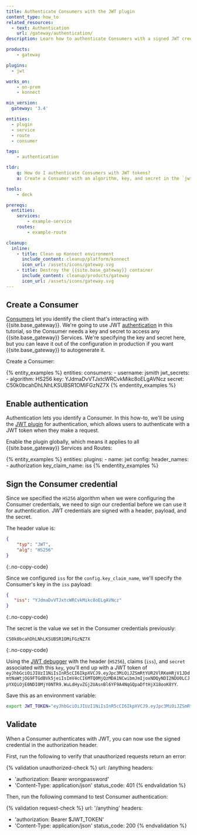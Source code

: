```yaml
---
title: Authenticate Consumers with the JWT plugin
content_type: how_to
related_resources:
  - text: Authentication
    url: /gateway/authentication/
description: Learn how to authenticate Consumers with a signed JWT credential.

products:
    - gateway

plugins:
  - jwt

works_on:
    - on-prem
    - konnect

min_version:
  gateway: '3.4'

entities: 
  - plugin
  - service
  - route
  - consumer

tags:
    - authentication

tldr:
    q: How do I authenticate Consumers with JWT tokens?
    a: Create a Consumer with an algorithm, key, and secret in the `jwt_secrets` configuration. Enable the JWT plugin globally, and authenticate with the signed Consumer credentials.

tools:
    - deck

prereqs:
  entities:
    services:
        - example-service
    routes:
        - example-route

cleanup:
  inline:
    - title: Clean up Konnect environment
      include_content: cleanup/platform/konnect
      icon_url: /assets/icons/gateway.svg
    - title: Destroy the {{site.base_gateway}} container
      include_content: cleanup/products/gateway
      icon_url: /assets/icons/gateway.svg
---
```


## Create a Consumer

[Consumers](/gateway/entities/consumer/) let you identify the client that's interacting with {{site.base_gateway}}.
We're going to use JWT [authentication](/gateway/authentication/) in this tutorial, so the Consumer needs a key and secret to access any {{site.base_gateway}} Services. We're specifying the key and secret here, but you can leave it out of the configuration in production if you want {{site.base_gateway}} to autogenerate it. 

Create a Consumer:

{% entity_examples %}
entities:
  consumers:
    - username: jsmith
      jwt_secrets:
         - algorithm: HS256
           key: YJdmaDvVTJxtcWRCvkMikc8oELgAVNcz
           secret: C50k0bcahDhLNhLKSUBSR1OMiFGzNZ7X
{% endentity_examples %}

## Enable authentication

Authentication lets you identify a Consumer. In this how-to, we'll be using the [JWT plugin](/plugins/jwt/) for authentication, which allows users to authenticate with a JWT token when they make a request.

Enable the plugin globally, which means it applies to all {{site.base_gateway}} Services and Routes:

{% entity_examples %}
entities:
  plugins:
    - name: jwt
      config:
        header_names: 
        - authorization
        key_claim_name: iss
{% endentity_examples %}

## Sign the Consumer credential

Since we specified the `HS256` algorithm when we were configuring the Consumer credentials, we need to sign our credential before we can use it for authentication. JWT credentials are signed with a header, payload, and the secret.

The header value is:

```json
{
    "typ": "JWT",
    "alg": "HS256"
}
```
{:.no-copy-code}

Since we configured `iss` for the `config.key_claim_name`, we'll specify the Consumer's key in the `iss` payload:

```json
{
   "iss": "YJdmaDvVTJxtcWRCvkMikc8oELgAVNcz"
}
```
{:.no-copy-code}

The secret is the value we set in the Consumer credentials previously:
```
C50k0bcahDhLNhLKSUBSR1OMiFGzNZ7X
```
{:.no-copy-code}

Using the [JWT debugger](https://jwt.io) with the header (`HS256`), claims (`iss`), and `secret` associated with this `key`, you’ll end up with a JWT token of `eyJhbGciOiJIUzI1NiIsInR5cCI6IkpXVCJ9.eyJpc3MiOiJZSmRtYUR2VlRKeHRjV1JDdmtNaWtjOG9FTGdBVk5jeiIsImV4cCI6MTQ0MjQzMDA1NCwibmJmIjoxNDQyNDI2NDU0LCJpYXQiOjE0NDI0MjY0NTR9.WuLdHyvZGj2UAsnBl6YF9A4NqGQpaDftHjX18ooK8YY`. 

Save this as an environment variable:
```bash
export JWT_TOKEN="eyJhbGciOiJIUzI1NiIsInR5cCI6IkpXVCJ9.eyJpc3MiOiJZSmRtYUR2VlRKeHRjV1JDdmtNaWtjOG9FTGdBVk5jeiIsImV4cCI6MTQ0MjQzMDA1NCwibmJmIjoxNDQyNDI2NDU0LCJpYXQiOjE0NDI0MjY0NTR9.WuLdHyvZGj2UAsnBl6YF9A4NqGQpaDftHjX18ooK8YY"
```

## Validate

When a Consumer authenticates with JWT, you can now use the signed credential in the authorization header.

First, run the following to verify that unauthorized requests return an error:

<!--vale off-->
{% validation unauthorized-check %}
url: /anything
headers:
  - 'authorization: Bearer wrongpassword'
  - 'Content-Type: application/json'
status_code: 401
{% endvalidation %}
<!--vale on-->

Then, run the following command to test Consumer authentication:

{% validation request-check %}
url: '/anything'
headers:
  - 'authorization: Bearer $JWT_TOKEN'
  - 'Content-Type: application/json'
status_code: 200
{% endvalidation %}
